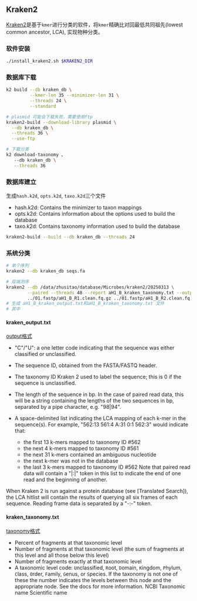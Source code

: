 ## Kraken2

[Kraken2](https://github.com/DerrickWood/kraken2/blob/master/docs/MANUAL.markdown)是基于`kmer`进行分类的软件，将`kmer`精确比对回最低共同祖先(lowest common ancestor, LCA), 实现物种分类。

### 软件安装

```bash
./install_kraken2.sh $KRAKEN2_DIR
```


### 数据库下载

```bash
k2 build --db kraken_db \
         --kmer-len 35 --minimizer-len 31 \
         --threads 24 \
         --standard

# plasmid 可能会下载失败，需要使用ftp
kraken2-build --download-library plasmid \
  --db kraken_db \
  --threads 36 \
  --use-ftp

# 下载分类
k2 download-taxonomy 、
   --db kraken_db \
   --threads 36 
```

### 数据库建立
生成`hash.k2d`, `opts.k2d`, `taxo.k2d`三个文件
- hash.k2d: Contains the minimizer to taxon mappings
- opts.k2d: Contains information about the options used to build the database
- taxo.k2d: Contains taxonomy information used to build the database

```bash
kraken2-build --build --db kraken_db --threads 24

```


### 系统分类

```bash
# 单个序列
kraken2 --db kraken_db seqs.fa
```

```bash
# 双端测序
kraken2 --db /data/zhusitao/database/Microbes/kraken2/20250313 \
        --paired --threads 48 --report aH1_B_kraken_taxonomy.txt --output aH1_B_kraken_output.txt \
        ../01.fastp/aH1_B_R1.clean.fq.gz ../01.fastp/aH1_B_R2.clean.fq.gz
# 生成 aH1_B_kraken_output.txt和aH1_B_kraken_taxonomy.txt 文件
# 其中
```
#### kraken_output.txt
[output格式](https://github.com/DerrickWood/kraken2/wiki/Manual#output-formats)
- "C"/"U": a one letter code indicating that the sequence was either classified or unclassified.

- The sequence ID, obtained from the FASTA/FASTQ header.

- The taxonomy ID Kraken 2 used to label the sequence; this is 0 if the sequence is unclassified.

- The length of the sequence in bp. In the case of paired read data, this will be a string containing the lengths of the two sequences in bp, separated by a pipe character, e.g. "98|94".

- A space-delimited list indicating the LCA mapping of each k-mer in the sequence(s). For example, "562:13 561:4 A:31 0:1 562:3" would indicate that:

  - the first 13 k-mers mapped to taxonomy ID #562
  - the next 4 k-mers mapped to taxonomy ID #561
  - the next 31 k-mers contained an ambiguous nucleotide
  - the next k-mer was not in the database
  - the last 3 k-mers mapped to taxonomy ID #562
Note that paired read data will contain a "|:|" token in this list to indicate the end of one read and the beginning of another.

When Kraken 2 is run against a protein database (see [Translated Search]), the LCA hitlist will contain the results of querying all six frames of each sequence. Reading frame data is separated by a "-:-" token.

#### kraken_taxonomy.txt  

[taxonomy格式](https://github.com/DerrickWood/kraken2/wiki/Manual#sample-report-output-format)
- Percent of fragments at that taxonomic level
- Number of fragments at that taxonomic level (the sum of fragments at this level and all those below this level)
- Number of fragments exactly at that taxonomic level
- A taxonomic level code: `U`nclassified, `R`oot, `D`omain, `K`ingdom, `P`hylum, `C`lass, `O`rder, `F`amily, `G`enus, or `S`pecies. If the taxonomy is not one of these the number indicates the levels between this node and the appropriate node. See the docs for more information.
NCBI Taxonomic name
Scientific name
